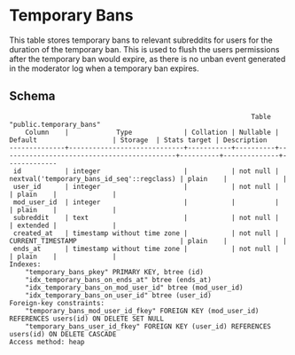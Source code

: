 # Temporary Bans

This table stores temporary bans to relevant subreddits for users for the
duration of the temporary ban. This is used to flush the users permissions after
the temporary ban would expire, as there is no unban event generated in the
moderator log when a temporary ban expires.

## Schema

```text
                                                             Table "public.temporary_bans"
    Column    |            Type             | Collation | Nullable |                  Default                   | Storage  | Stats target | Description
--------------+-----------------------------+-----------+----------+--------------------------------------------+----------+--------------+-------------
 id           | integer                     |           | not null | nextval('temporary_bans_id_seq'::regclass) | plain    |              |
 user_id      | integer                     |           | not null |                                            | plain    |              |
 mod_user_id  | integer                     |           |          |                                            | plain    |              |
 subreddit    | text                        |           | not null |                                            | extended |              |
 created_at   | timestamp without time zone |           | not null | CURRENT_TIMESTAMP                          | plain    |              |
 ends_at      | timestamp without time zone |           | not null |                                            | plain    |              |
Indexes:
    "temporary_bans_pkey" PRIMARY KEY, btree (id)
    "idx_temporary_bans_on_ends_at" btree (ends_at)
    "idx_temporary_bans_on_mod_user_id" btree (mod_user_id)
    "idx_temporary_bans_on_user_id" btree (user_id)
Foreign-key constraints:
    "temporary_bans_mod_user_id_fkey" FOREIGN KEY (mod_user_id) REFERENCES users(id) ON DELETE SET NULL
    "temporary_bans_user_id_fkey" FOREIGN KEY (user_id) REFERENCES users(id) ON DELETE CASCADE
Access method: heap
```
